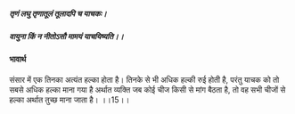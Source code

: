 ##### तृणं लघु तृणातूलं तूलादपि च याचकः।
##### वायुना किं न नीतोऽसौ मामयं याचयिष्यति।। 

#### भावार्थ

संसार में एक तिनका अत्यंत हल्का होता है। तिनके से भी अधिक हल्की रुई होती है, परंतु याचक को तो सबसे अधिक हल्का माना गया है अर्थात व्यक्ति जब कोई चीज किसी से मांग बैठता है, तो वह सभी चीजों से हल्का अर्थात तुच्छ माना जाता है। ।।15।।